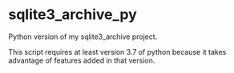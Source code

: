 # sqlite3_archive_py

Python version of my sqlite3_archive project. 

This script requires at least version 3.7 of python because it takes advantage of features added in that version.